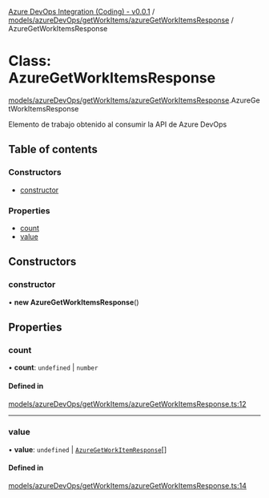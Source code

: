 [Azure DevOps Integration (Coding) - v0.0.1](../README.md) / [models/azureDevOps/getWorkItems/azureGetWorkItemsResponse](../modules/models_azureDevOps_getWorkItems_azureGetWorkItemsResponse.md) / AzureGetWorkItemsResponse

# Class: AzureGetWorkItemsResponse

[models/azureDevOps/getWorkItems/azureGetWorkItemsResponse](../modules/models_azureDevOps_getWorkItems_azureGetWorkItemsResponse.md).AzureGetWorkItemsResponse

Elemento de trabajo obtenido al consumir la API de Azure DevOps

## Table of contents

### Constructors

- [constructor](models_azureDevOps_getWorkItems_azureGetWorkItemsResponse.AzureGetWorkItemsResponse.md#constructor)

### Properties

- [count](models_azureDevOps_getWorkItems_azureGetWorkItemsResponse.AzureGetWorkItemsResponse.md#count)
- [value](models_azureDevOps_getWorkItems_azureGetWorkItemsResponse.AzureGetWorkItemsResponse.md#value)

## Constructors

### constructor

• **new AzureGetWorkItemsResponse**()

## Properties

### count

• **count**: `undefined` \| `number`

#### Defined in

[models/azureDevOps/getWorkItems/azureGetWorkItemsResponse.ts:12](https://github.com/jeysgar1/azure-devops-api-kms/blob/9e6388c/src/models/azureDevOps/getWorkItems/azureGetWorkItemsResponse.ts#L12)

___

### value

• **value**: `undefined` \| [`AzureGetWorkItemResponse`](models_azureDevOps_getWorkItems_azureGetWorkItemResponse.AzureGetWorkItemResponse.md)[]

#### Defined in

[models/azureDevOps/getWorkItems/azureGetWorkItemsResponse.ts:14](https://github.com/jeysgar1/azure-devops-api-kms/blob/9e6388c/src/models/azureDevOps/getWorkItems/azureGetWorkItemsResponse.ts#L14)

